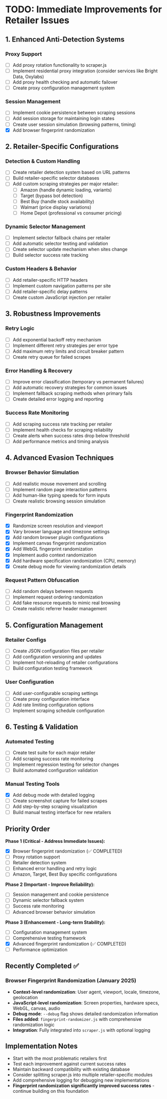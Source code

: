 # TODO: Immediate Improvements for Retailer Issues

## 1. Enhanced Anti-Detection Systems

### Proxy Support
- [ ] Add proxy rotation functionality to scraper.js
- [ ] Implement residential proxy integration (consider services like Bright Data, Oxylabs)
- [ ] Add proxy health checking and automatic failover
- [ ] Create proxy configuration management system

### Session Management
- [ ] Implement cookie persistence between scraping sessions
- [ ] Add session storage for maintaining login states
- [ ] Create user session simulation (browsing patterns, timing)
- [x] Add browser fingerprint randomization

## 2. Retailer-Specific Configurations

### Detection & Custom Handling
- [ ] Create retailer detection system based on URL patterns
- [ ] Build retailer-specific selector databases
- [ ] Add custom scraping strategies per major retailer:
  - [ ] Amazon (handle dynamic loading, variants)
  - [ ] Target (bypass bot detection)
  - [ ] Best Buy (handle stock availability)
  - [ ] Walmart (price display variations)
  - [ ] Home Depot (professional vs consumer pricing)

### Dynamic Selector Management
- [ ] Implement selector fallback chains per retailer
- [ ] Add automatic selector testing and validation
- [ ] Create selector update mechanism when sites change
- [ ] Build selector success rate tracking

### Custom Headers & Behavior
- [ ] Add retailer-specific HTTP headers
- [ ] Implement custom navigation patterns per site
- [ ] Add retailer-specific delay patterns
- [ ] Create custom JavaScript injection per retailer

## 3. Robustness Improvements

### Retry Logic
- [ ] Add exponential backoff retry mechanism
- [ ] Implement different retry strategies per error type
- [ ] Add maximum retry limits and circuit breaker pattern
- [ ] Create retry queue for failed scrapes

### Error Handling & Recovery
- [ ] Improve error classification (temporary vs permanent failures)
- [ ] Add automatic recovery strategies for common issues
- [ ] Implement fallback scraping methods when primary fails
- [ ] Create detailed error logging and reporting

### Success Rate Monitoring
- [ ] Add scraping success rate tracking per retailer
- [ ] Implement health checks for scraping reliability
- [ ] Create alerts when success rates drop below threshold
- [ ] Add performance metrics and timing analysis

## 4. Advanced Evasion Techniques

### Browser Behavior Simulation
- [ ] Add realistic mouse movement and scrolling
- [ ] Implement random page interaction patterns
- [ ] Add human-like typing speeds for form inputs
- [ ] Create realistic browsing session simulation

### Fingerprint Randomization
- [x] Randomize screen resolution and viewport
- [x] Vary browser language and timezone settings
- [x] Add random browser plugin configurations
- [x] Implement canvas fingerprint randomization
- [x] Add WebGL fingerprint randomization
- [x] Implement audio context randomization
- [x] Add hardware specification randomization (CPU, memory)
- [x] Create debug mode for viewing randomization details

### Request Pattern Obfuscation
- [ ] Add random delays between requests
- [ ] Implement request ordering randomization
- [ ] Add fake resource requests to mimic real browsing
- [ ] Create realistic referrer header management

## 5. Configuration Management

### Retailer Configs
- [ ] Create JSON configuration files per retailer
- [ ] Add configuration versioning and updates
- [ ] Implement hot-reloading of retailer configurations
- [ ] Build configuration testing framework

### User Configuration
- [ ] Add user-configurable scraping settings
- [ ] Create proxy configuration interface
- [ ] Add rate limiting configuration options
- [ ] Implement scraping schedule configuration

## 6. Testing & Validation

### Automated Testing
- [ ] Create test suite for each major retailer
- [ ] Add scraping success rate monitoring
- [ ] Implement regression testing for selector changes
- [ ] Build automated configuration validation

### Manual Testing Tools
- [x] Add debug mode with detailed logging
- [ ] Create screenshot capture for failed scrapes
- [ ] Add step-by-step scraping visualization
- [ ] Build manual testing interface for new retailers

## Priority Order

**Phase 1 (Critical - Address Immediate Issues):**
- [x] Browser fingerprint randomization (✅ COMPLETED)
- [ ] Proxy rotation support
- [ ] Retailer detection system
- [ ] Enhanced error handling and retry logic
- [ ] Amazon, Target, Best Buy specific configurations

**Phase 2 (Important - Improve Reliability):**
- [ ] Session management and cookie persistence
- [ ] Dynamic selector fallback system
- [ ] Success rate monitoring
- [ ] Advanced browser behavior simulation

**Phase 3 (Enhancement - Long-term Stability):**
- [ ] Configuration management system
- [ ] Comprehensive testing framework
- [x] Advanced fingerprint randomization (✅ COMPLETED)
- [ ] Performance optimization

## Recently Completed ✅

### Browser Fingerprint Randomization (January 2025)
- **Context-level randomization**: User agent, viewport, locale, timezone, geolocation
- **JavaScript-level randomization**: Screen properties, hardware specs, WebGL, canvas, audio
- **Debug mode**: `--debug` flag shows detailed randomization information
- **Files added**: `fingerprint-randomizer.js` with comprehensive randomization logic
- **Integration**: Fully integrated into `scraper.js` with optional logging

## Implementation Notes

- Start with the most problematic retailers first
- Test each improvement against current success rates
- Maintain backward compatibility with existing database
- Consider splitting scraper.js into multiple retailer-specific modules
- Add comprehensive logging for debugging new implementations
- **Fingerprint randomization significantly improved success rates** - continue building on this foundation